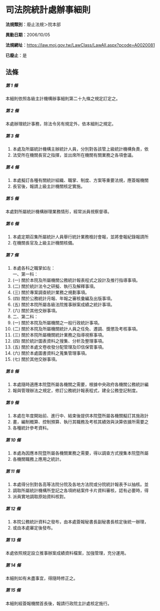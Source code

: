 # 司法院統計處辦事細則

**法規類別**：廢止法規＞院本部

**異動日期**：2006/10/05  

**法規網址**：https://law.moj.gov.tw/LawClass/LawAll.aspx?pcode=A0020081

**已廢止**：是



## 法條
##### 第 1 條
本細則依照各級主計機構辦事細則第二十九條之規定訂定之。

##### 第 2 條
本處辦理統計事務，除法令另有規定外，依本細則之規定。

##### 第 3 條
1. 本處及所屬統計機構主辦統計人員，分別對各該管上級統計機構負責，依
1. 法受所在機關長官之指揮，並出席所在機關有關業務之各項會議。

##### 第 4 條
1. 本處擬訂各種有關統計組織、職掌、制度、方案等重要法規，應簽報機關
1. 長官後，報請上級主計機關核定實施。

##### 第 5 條
本處對所屬統計機構辦理業務情形，經常派員視察督導。

##### 第 6 條
1. 本處定期召集所屬統計人員舉行統計業務檢討會報，並將會報紀錄報請所
1. 在機關長官及上級主計機關核備。

##### 第 7 條
1. 本處各科之職掌如左：  
一、第一科：
1.  (一) 關於本院及所屬機關公務統計報表程式之設計及推行指導事項。
1.  (二) 關於統計法令之研擬、執行及解釋事項。
1.  (三) 關於專案調查統計業務之規劃事項。
1.  (四) 關於公務統計月報、年報之審核彙編及出版事項。
1.  (五) 關於本院所屬各級法院推事辦案成績之統計事項。
1.  (六) 關於其他交辦事項。
1. 二、第二科：
1.  (一) 關於本院及所屬機關之一般行政統計事項。
1.  (二) 關於本院及所屬機關統計人員之任免、遷調、獎懲及考核事項。
1.  (三) 關於本院所屬機關統計業務之指導視察事項。
1.  (四) 關於統計圖表資料之搜集、分析及整理事項。
1.  (五) 關於本處文卷收發分配管理及印信保管事項。
1.  (六) 關於本處圖書資料之蒐集管理事項。
1.  (七) 關於其他交辦事項。

##### 第 8 條
1. 本處隨時適應本院暨所屬各機關之需要，根據中央政府各機關公務統計編
1. 報與管理辦法之規定，修訂公務統計報表程式，建全公務登記制度。

##### 第 9 條
1. 本處在年度開始前、進行中、結束後提供本院暨所屬各機關擬訂其施政計
1. 畫，編制概算、控制預算、執行其職務及考核其績效與決算依據所需要之
1. 各種統計參考資料。

##### 第 10 條
1. 本處為因應本院暨所屬各機關業務之需要，得以調查方式搜集本院暨所屬
1. 各機關職務上應用之統計。

##### 第 11 條
1. 本處得分別對各高等法院分院及各地方法院或分院統計報表予以抽核。並
1. 調取所屬統計機構所登記之各項終結案件卡片資料審核，認有必要時，得
1. 派員實地調取原始資料核對。

##### 第 12 條
1. 本院公務統計資料之發布，由本處簽報秘書長副秘書長核定後統一辦理，
1. 或由本處審定後發布。

##### 第 13 條
本處依照規定設立推事辦案成績資料檔案，加強管理，充分運用。

##### 第 14 條
本細則如有未盡事宜，得隨時修正之。

##### 第 15 條
本細則經簽報機關首長後，報請行政院主計處核定施行。


